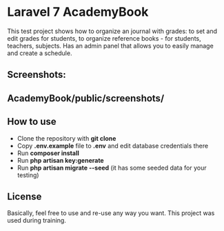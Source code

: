 # Laravel 7 AcademyBook

This test project shows how to organize an journal with grades: to set and edit grades for students, to organize reference books - for students, teachers, subjects.  Has an admin panel that allows you to easily manage and create a schedule.

## Screenshots:
## AcademyBook/public/screenshots/



## How to use
- Clone the repository with __git clone__
- Copy __.env.example__ file to __.env__ and edit database credentials there
- Run __composer install__
- Run __php artisan key:generate__
- Run __php artisan migrate --seed__ (it has some seeded data for your testing)

## License

Basically, feel free to use and re-use any way you want. This project was used during training.
